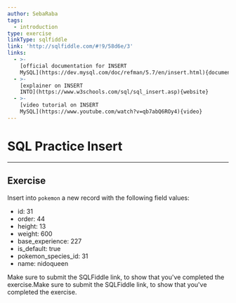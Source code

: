 ```yaml
---
author: SebaRaba
tags:
  - introduction
type: exercise
linkType: sqlfiddle
link: 'http://sqlfiddle.com/#!9/58d6e/3'
links:
  - >-
    [official documentation for INSERT
    MySQL](https://dev.mysql.com/doc/refman/5.7/en/insert.html){documentation}
  - >-
    [explainer on INSERT
    INTO](https://www.w3schools.com/sql/sql_insert.asp){website}
  - >-
    [video tutorial on INSERT
    MySQL](https://www.youtube.com/watch?v=qb7abQ6ROy4){video}
---
```


# SQL Practice Insert


---

## Exercise

Insert into `pokemon` a new record with the following field values:

- id:  31
- order:  44
- height: 13
- weight: 600
- base_experience: 227
- is_default: true
- pokemon_species_id: 31
- name: nidoqueen

Make sure to submit the SQLFiddle link, to show that you've completed the exercise.Make sure to submit the SQLFiddle link, to show that you've completed the exercise.
 
